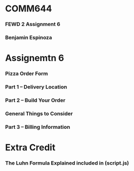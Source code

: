 # COMM644 
### FEWD 2 Assignment 6  
### Benjamin Espinoza  

# Assignemtn 6   
### Pizza Order Form   
### Part 1 – Delivery Location  
 
### Part 2 – Build Your Order  
### General Things to Consider

### Part 3 – Billing Information

# Extra Credit   
### The Luhn Formula Explained included in (script.js)

